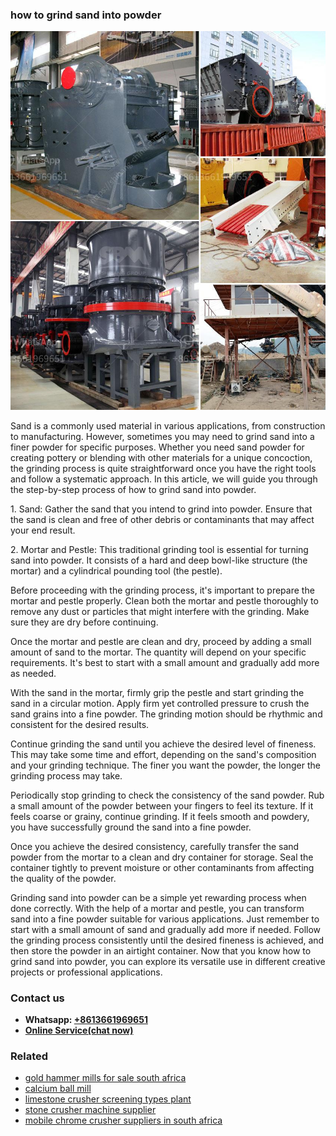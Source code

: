 <h3>how to grind sand into powder</h3><img src='1704856625.jpg' alt=''><p>Sand is a commonly used material in various applications, from construction to manufacturing. However, sometimes you may need to grind sand into a finer powder for specific purposes. Whether you need sand powder for creating pottery or blending with other materials for a unique concoction, the grinding process is quite straightforward once you have the right tools and follow a systematic approach. In this article, we will guide you through the step-by-step process of how to grind sand into powder.</p><p>1. Sand: Gather the sand that you intend to grind into powder. Ensure that the sand is clean and free of other debris or contaminants that may affect your end result.</p><p>2. Mortar and Pestle: This traditional grinding tool is essential for turning sand into powder. It consists of a hard and deep bowl-like structure (the mortar) and a cylindrical pounding tool (the pestle).</p><p>Before proceeding with the grinding process, it's important to prepare the mortar and pestle properly. Clean both the mortar and pestle thoroughly to remove any dust or particles that might interfere with the grinding. Make sure they are dry before continuing.</p><p>Once the mortar and pestle are clean and dry, proceed by adding a small amount of sand to the mortar. The quantity will depend on your specific requirements. It's best to start with a small amount and gradually add more as needed.</p><p>With the sand in the mortar, firmly grip the pestle and start grinding the sand in a circular motion. Apply firm yet controlled pressure to crush the sand grains into a fine powder. The grinding motion should be rhythmic and consistent for the desired results.</p><p>Continue grinding the sand until you achieve the desired level of fineness. This may take some time and effort, depending on the sand's composition and your grinding technique. The finer you want the powder, the longer the grinding process may take.</p><p>Periodically stop grinding to check the consistency of the sand powder. Rub a small amount of the powder between your fingers to feel its texture. If it feels coarse or grainy, continue grinding. If it feels smooth and powdery, you have successfully ground the sand into a fine powder.</p><p>Once you achieve the desired consistency, carefully transfer the sand powder from the mortar to a clean and dry container for storage. Seal the container tightly to prevent moisture or other contaminants from affecting the quality of the powder.</p><p>Grinding sand into powder can be a simple yet rewarding process when done correctly. With the help of a mortar and pestle, you can transform sand into a fine powder suitable for various applications. Just remember to start with a small amount of sand and gradually add more if needed. Follow the grinding process consistently until the desired fineness is achieved, and then store the powder in an airtight container. Now that you know how to grind sand into powder, you can explore its versatile use in different creative projects or professional applications.</p><h3>Contact us</h3><ul><li><strong>Whatsapp:&nbsp;<a href="https://wa.me/8613661969651">+8613661969651</a></strong></li><li><a href="https://swt.shibang-china.com/?git&amp;zhl&amp;how to grind sand into powder"><strong>Online Service(chat now)</strong></a></li></ul><h3>Related</h3><ul><li><a href='gold hammer mills for sale south africa.md'>gold hammer mills for sale south africa</a></li><li><a href='calcium ball mill.md'>calcium ball mill</a></li><li><a href='limestone crusher screening types plant.md'>limestone crusher screening types plant</a></li><li><a href='stone crusher machine supplier.md'>stone crusher machine supplier</a></li><li><a href='mobile chrome crusher suppliers in south africa.md'>mobile chrome crusher suppliers in south africa</a></li></ul>